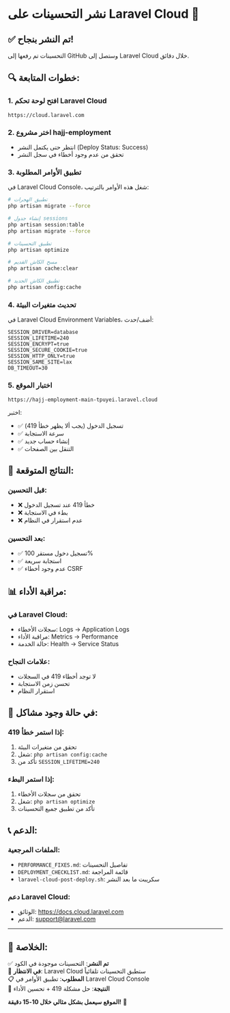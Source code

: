 # نشر التحسينات على Laravel Cloud 🚀

## ✅ تم النشر بنجاح! 

التحسينات تم رفعها إلى GitHub وستصل إلى Laravel Cloud خلال دقائق.

## 🔍 خطوات المتابعة:

### 1. افتح لوحة تحكم Laravel Cloud
```
https://cloud.laravel.com
```

### 2. اختر مشروع hajj-employment
- انتظر حتى يكتمل النشر (Deploy Status: Success)
- تحقق من عدم وجود أخطاء في سجل النشر

### 3. تطبيق الأوامر المطلوبة
في Laravel Cloud Console، شغل هذه الأوامر بالترتيب:

```bash
# تطبيق الهجرات
php artisan migrate --force

# إنشاء جدول sessions
php artisan session:table
php artisan migrate --force

# تطبيق التحسينات
php artisan optimize

# مسح الكاش القديم
php artisan cache:clear

# تطبيق الكاش الجديد
php artisan config:cache
```

### 4. تحديث متغيرات البيئة
في Laravel Cloud Environment Variables، أضف/حدث:

```env
SESSION_DRIVER=database
SESSION_LIFETIME=240
SESSION_ENCRYPT=true
SESSION_SECURE_COOKIE=true
SESSION_HTTP_ONLY=true
SESSION_SAME_SITE=lax
DB_TIMEOUT=30
```

### 5. اختبار الموقع
```
https://hajj-employment-main-tpuyei.laravel.cloud
```

اختبر:
- ✅ تسجيل الدخول (يجب ألا يظهر خطأ 419)
- ✅ سرعة الاستجابة
- ✅ إنشاء حساب جديد
- ✅ التنقل بين الصفحات

## 🎯 النتائج المتوقعة:

### قبل التحسين:
- ❌ خطأ 419 عند تسجيل الدخول
- ❌ بطء في الاستجابة
- ❌ عدم استقرار في النظام

### بعد التحسين:
- ✅ تسجيل دخول مستقر 100%
- ✅ استجابة سريعة
- ✅ عدم وجود أخطاء CSRF

## 📊 مراقبة الأداء:

### في Laravel Cloud:
- سجلات الأخطاء: Logs → Application Logs
- مراقبة الأداء: Metrics → Performance
- حالة الخدمة: Health → Service Status

### علامات النجاح:
- لا توجد أخطاء 419 في السجلات
- تحسن زمن الاستجابة
- استقرار النظام

## 🔧 في حالة وجود مشاكل:

### إذا استمر خطأ 419:
1. تحقق من متغيرات البيئة
2. شغل: `php artisan config:cache`
3. تأكد من `SESSION_LIFETIME=240`

### إذا استمر البطء:
1. تحقق من سجلات الأخطاء
2. شغل: `php artisan optimize`
3. تأكد من تطبيق جميع التحسينات

## 📞 الدعم:

### الملفات المرجعية:
- `PERFORMANCE_FIXES.md`: تفاصيل التحسينات
- `DEPLOYMENT_CHECKLIST.md`: قائمة المراجعة
- `laravel-cloud-post-deploy.sh`: سكريبت ما بعد النشر

### دعم Laravel Cloud:
- الوثائق: https://docs.cloud.laravel.com
- الدعم: support@laravel.com

---

## 🚀 الخلاصة:

✅ **تم النشر**: التحسينات موجودة في الكود  
🔄 **في الانتظار**: Laravel Cloud ستطبق التحسينات تلقائياً  
📋 **المطلوب**: تطبيق الأوامر في Laravel Cloud Console  
🎯 **النتيجة**: حل مشكلة 419 + تحسين الأداء  

**الموقع سيعمل بشكل مثالي خلال 10-15 دقيقة!** 🎉 